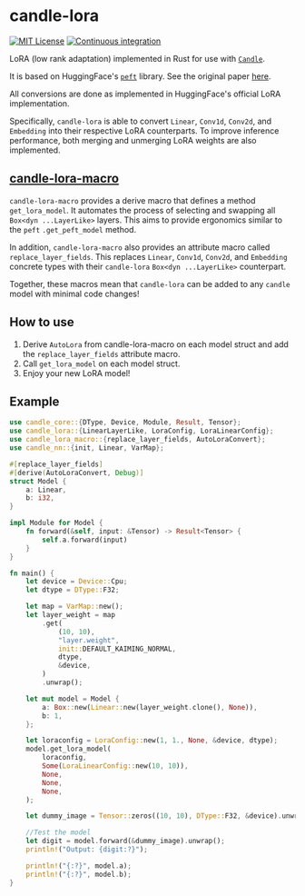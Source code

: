 # candle-lora
[![MIT License](https://img.shields.io/badge/License-MIT-informational)](LICENSE)
[![Continuous integration](https://github.com/EricLBuehler/candle-lora/actions/workflows/ci.yml/badge.svg)](https://github.com/EricLBuehler/candle-lora/actions/workflows/ci.yml)

LoRA (low rank adaptation) implemented in Rust for use with [`Candle`](https://github.com/huggingface/candle/tree/main).

It is based on HuggingFace's [`peft`](https://github.com/huggingface/peft/tree/main) library. See the original paper [here](https://arxiv.org/pdf/2106.09685.pdf). 

All conversions are done as implemented in HuggingFace's official LoRA implementation.

Specifically, `candle-lora` is able to convert `Linear`, `Conv1d`, `Conv2d`, and `Embedding` into their respective LoRA counterparts. To improve inference performance, both merging and unmerging LoRA weights are also implemented.

## [candle-lora-macro](https://github.com/EricLBuehler/candle-lora-macro)
`candle-lora-macro` provides a derive macro that defines a method `get_lora_model`. It automates the process of selecting and swapping all `Box<dyn ...LayerLike>` layers. This aims to provide ergonomics similar to the `peft` `.get_peft_model` method.

In addition, `candle-lora-macro` also provides an attribute macro called `replace_layer_fields`. This replaces `Linear`, `Conv1d`, `Conv2d`, and `Embedding` concrete types with their `candle-lora` `Box<dyn ...LayerLike>` counterpart.

Together, these macros mean that `candle-lora` can be added to any `candle` model with minimal code changes!

## How to use
1) Derive `AutoLora` from candle-lora-macro on each model struct and add the `replace_layer_fields` attribute macro.
2) Call `get_lora_model` on each model struct.
3) Enjoy your new LoRA model!


## Example
```rust
use candle_core::{DType, Device, Module, Result, Tensor};
use candle_lora::{LinearLayerLike, LoraConfig, LoraLinearConfig};
use candle_lora_macro::{replace_layer_fields, AutoLoraConvert};
use candle_nn::{init, Linear, VarMap};

#[replace_layer_fields]
#[derive(AutoLoraConvert, Debug)]
struct Model {
    a: Linear,
    b: i32,
}

impl Module for Model {
    fn forward(&self, input: &Tensor) -> Result<Tensor> {
        self.a.forward(input)
    }
}

fn main() {
    let device = Device::Cpu;
    let dtype = DType::F32;

    let map = VarMap::new();
    let layer_weight = map
        .get(
            (10, 10),
            "layer.weight",
            init::DEFAULT_KAIMING_NORMAL,
            dtype,
            &device,
        )
        .unwrap();

    let mut model = Model {
        a: Box::new(Linear::new(layer_weight.clone(), None)),
        b: 1,
    };

    let loraconfig = LoraConfig::new(1, 1., None, &device, dtype);
    model.get_lora_model(
        loraconfig,
        Some(LoraLinearConfig::new(10, 10)),
        None,
        None,
        None,
    );

    let dummy_image = Tensor::zeros((10, 10), DType::F32, &device).unwrap();

    //Test the model
    let digit = model.forward(&dummy_image).unwrap();
    println!("Output: {digit:?}");

    println!("{:?}", model.a);
    println!("{:?}", model.b);
}

```